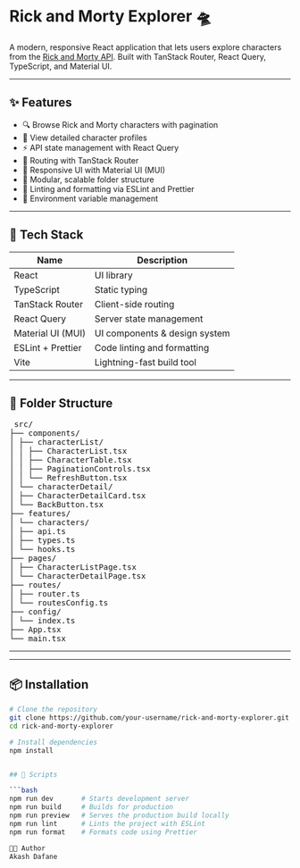 # Rick and Morty Explorer 🛸

A modern, responsive React application that lets users explore characters from the [Rick and Morty API](https://rickandmortyapi.com/). Built with TanStack Router, React Query, TypeScript, and Material UI.

---

## ✨ Features

- 🔍 Browse Rick and Morty characters with pagination
- 📄 View detailed character profiles
- ⚡ API state management with React Query
- 🧭 Routing with TanStack Router
- 🎨 Responsive UI with Material UI (MUI)
- 🧪 Modular, scalable folder structure
- 🧼 Linting and formatting via ESLint and Prettier
- 🔐 Environment variable management


---

## 🚀 Tech Stack

| Name               | Description                         |
|--------------------|-------------------------------------|
| React              | UI library                          |
| TypeScript         | Static typing                       |
| TanStack Router    | Client-side routing                 |
| React Query        | Server state management             |
| Material UI (MUI)  | UI components & design system       |
| ESLint + Prettier  | Code linting and formatting         |
| Vite               | Lightning-fast build tool           |

---


## 📁 Folder Structure

<pre lang="markdown"> src/
├── components/
│ ├── characterList/
│ │ ├── CharacterList.tsx
│ │ ├── CharacterTable.tsx
│ │ ├── PaginationControls.tsx
│ │ └── RefreshButton.tsx
│ └── characterDetail/
│ ├── CharacterDetailCard.tsx
│ └── BackButton.tsx
├── features/
│ └── characters/
│ ├── api.ts
│ ├── types.ts
│ └── hooks.ts
├── pages/
│ ├── CharacterListPage.tsx
│ └── CharacterDetailPage.tsx
├── routes/
│ ├── router.ts
│ └── routesConfig.ts
├── config/
│ └── index.ts
├── App.tsx
└── main.tsx </pre>

---


---

## 📦 Installation

```bash
# Clone the repository
git clone https://github.com/your-username/rick-and-morty-explorer.git
cd rick-and-morty-explorer

# Install dependencies
npm install


## 🧪 Scripts

```bash
npm run dev       # Starts development server
npm run build     # Builds for production
npm run preview   # Serves the production build locally
npm run lint      # Lints the project with ESLint
npm run format    # Formats code using Prettier

👨‍💻 Author
Akash Dafane
